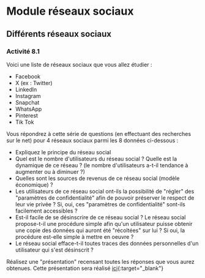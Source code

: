 # Module réseaux sociaux
## Différents réseaux sociaux

### Activité 8.1 

Voici une liste de réseaux sociaux que vous allez étudier :

- Facebook
- X (ex : Twitter)
- LinkedIn
- Instagram
- Snapchat
- WhatsApp
- Pinterest
- Tik Tok

Vous répondrez à cette série de questions (en effectuant des recherches sur le net) pour 4 réseaux sociaux parmi les 8 données ci-dessous :

- Expliquez le principe du réseau social
- Quel est le nombre d'utilisateurs du réseau social ? Quelle est la dynamique de ce réseau ? (le nombre d'utilisateurs a-t-il tendance à augmenter ou à diminuer ?)
- Quelles sont les sources de revenus de ce réseau social (modèle économique) ?
- Les utilisateurs de ce réseau social ont-ils la possibilité de "régler" des "paramètres de confidentialité" afin de pouvoir préserver le respect de leur vie privée ? Si, oui, ces "paramètres de confidentialité" sont-ils facilement accessibles ?
- Est-il facile de se désinscrire de ce réseau social ?
Le réseau social propose-t-il une procédure simple afin qu'un utilisateur puisse obtenir une copie des données qui auront été "récoltées" sur lui ? Si oui, la procédure est-elle simple à mettre en oeuvre ?
- Le réseau social efface-t-il toutes traces des données personnelles d'un utilisateur qui s'est désinscrit ?

Réalisez une "présentation" recensant toutes les réponses que vous aurez obtenues. Cette présentation sera réalisé [ici](https://link.dgpad.net/xaF2){:target="_blank"}